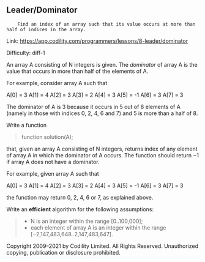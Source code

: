 Leader/Dominator
------------------------

        Find an index of an array such that its value occurs at more than half of indices in the array.
    

Link: https://app.codility.com/programmers/lessons/8-leader/dominator

Difficulty: diff-1

An array A consisting of N integers is given. The _dominator_ of array A is the value that occurs in more than half of the elements of A.

For example, consider array A such that

A\[0\] = 3 A\[1\] = 4 A\[2\] = 3 A\[3\] = 2 A\[4\] = 3 A\[5\] = -1 A\[6\] = 3 A\[7\] = 3

The dominator of A is 3 because it occurs in 5 out of 8 elements of A (namely in those with indices 0, 2, 4, 6 and 7) and 5 is more than a half of 8.

Write a function

> function solution(A);

that, given an array A consisting of N integers, returns index of any element of array A in which the dominator of A occurs. The function should return −1 if array A does not have a dominator.

For example, given array A such that

A\[0\] = 3 A\[1\] = 4 A\[2\] = 3 A\[3\] = 2 A\[4\] = 3 A\[5\] = -1 A\[6\] = 3 A\[7\] = 3

the function may return 0, 2, 4, 6 or 7, as explained above.

Write an ****efficient**** algorithm for the following assumptions:

> *   N is an integer within the range \[0..100,000\];
> *   each element of array A is an integer within the range \[−2,147,483,648..2,147,483,647\].

Copyright 2009–2021 by Codility Limited. All Rights Reserved. Unauthorized copying, publication or disclosure prohibited.
